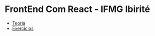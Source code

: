# FrontEnd Com React - IFMG Ibirité

- [Teoria](teoria/readme.md)
- [Exercícios](exercicios/readme.md)
